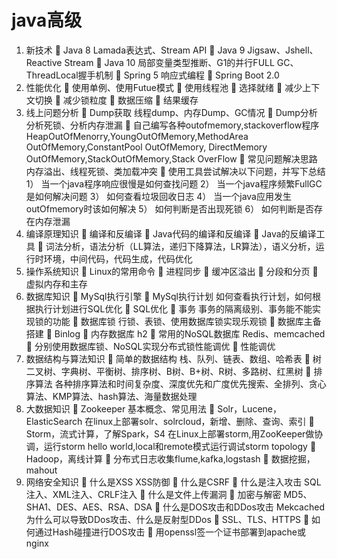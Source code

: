# java高级
1.	新技术
	Java 8
Lamada表达式、Stream API
	Java 9
Jigsaw、Jshell、Reactive Stream
	Java 10
局部变量类型推断、G1的并行FULL GC、ThreadLocal握手机制
	Spring 5
响应式编程
	Spring Boot 2.0
2.	性能优化
	使用单例、使用Futue模式
	使用线程池
	选择就绪
	减少上下文切换
	减少锁粒度
	数据压缩
	结果缓存
3.	线上问题分析
	Dump获取
线程dump、内存Dump、GC情况
	Dump分析
分析死锁、分析内存泄漏
	自己编写各种outofmemory,stackoverflow程序
HeapOutOfMenorry,YoungOutOfMemory,MethodArea OutOfMemory,ConstantPool OutOfMemory, DirectMemory OutOfMemory,StackOutOfMemory,Stack OverFlow
	常见问题解决思路
内存溢出、线程死锁、类加载冲突
	使用工具尝试解决以下问题，并写下总结
1）	当一个java程序响应很慢是如何查找问题
2）	当一个java程序频繁FullGC是如何解决问题
3）	如何查看垃圾回收日志
4）	当一个java应用发生outOfmemory时该如何解决
5）	如何判断是否出现死锁
6）	如何判断是否存在内存泄漏
4.	编译原理知识
	编译和反编译
	Java代码的编译和反编译
	Java的反编译工具
	词法分析，语法分析（LL算法，递归下降算法，LR算法），语义分析，运行时环境，中间代码，代码生成，代码优化
5.	操作系统知识
	Linux的常用命令
	进程同步
	缓冲区溢出
	分段和分页
	虚拟内存和主存
6.	数据库知识
	MySql执行引擎
	MySql执行计划
如何查看执行计划，如何根据执行计划进行SQL优化
	SQL优化
	事务
事务的隔离级别、事务能不能实现锁的功能
	数据库锁
行锁、表锁、使用数据库锁实现乐观锁
	数据库主备搭建
	Binlog
	内存数据库
h2
	常用的NoSQL数据库
Redis、memcached
	分别使用数据库锁、NoSQL实现分布式锁性能调优
	性能调优
7.	数据结构与算法知识
	简单的数据结构
栈、队列、链表、数组、哈希表
	树
二叉树、字典树、平衡树、排序树、B树、B+树、R树、多路树、红黑树
	排序算法
各种排序算法和时间复杂度、深度优先和广度优先搜索、全排列、贪心算法、KMP算法、hash算法、海量数据处理
8.	大数据知识
	Zookeeper
基本概念、常见用法
	Solr，Lucene，ElasticSearch
在linux上部署solr、solrcloud，新增、删除、查询、索引
	Storm，流式计算，了解Spark，S4
在Linux上部署storm,用ZooKeeper做协调，运行storm hello world,local和remote模式运行调试storm topology
	Hadoop，离线计算
	分布式日志收集flume,kafka,logstash
	数据挖掘，mahout
9.	网络安全知识
	什么是XSS
XSS防御
	什么是CSRF
	什么是注入攻击
SQL注入、XML注入、CRLF注入
	什么是文件上传漏洞
	加密与解密
MD5、SHA1、DES、AES、RSA、DSA
	什么是DOS攻击和DDos攻击
Mekcached为什么可以导致DDos攻击、什么是反射型DDos
	SSL、TLS、HTTPS
	如何通过Hash碰撞进行DOS攻击
	用openssl签一个证书部署到apache或nginx

